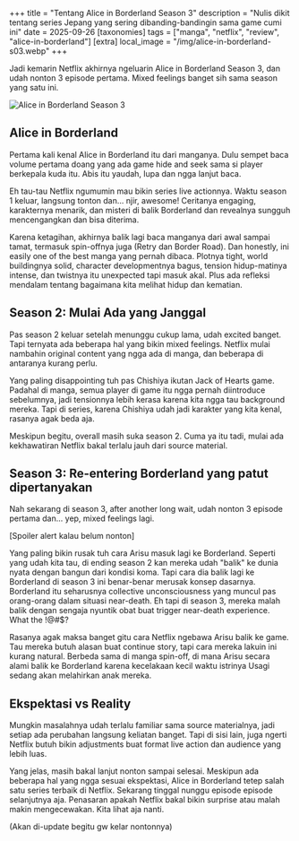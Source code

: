 +++
title = "Tentang Alice in Borderland Season 3"
description = "Nulis dikit tentang series Jepang yang sering dibanding-bandingin sama game cumi ini"
date = 2025-09-26
[taxonomies]
tags = ["manga", "netflix", "review", "alice-in-borderland"]
[extra]
local_image = "/img/alice-in-borderland-s03.webp"
+++

Jadi kemarin Netflix akhirnya ngeluarin Alice in Borderland Season 3, dan udah nonton 3 episode pertama. Mixed feelings banget sih sama season yang satu ini.

![Alice in Borderland Season 3](/img/alice-in-borderland-s03.webp)

## Alice in Borderland

Pertama kali kenal Alice in Borderland itu dari manganya. Dulu sempet baca volume pertama doang yang ada game hide and seek sama si player berkepala kuda itu. Abis itu yaudah, lupa dan ngga lanjut baca.

Eh tau-tau Netflix ngumumin mau bikin series live actionnya. Waktu season 1 keluar, langsung tonton dan... njir, awesome! Ceritanya engaging, karakternya menarik, dan misteri di balik Borderland dan revealnya sungguh mencengangkan dan bisa diterima.

Karena ketagihan, akhirnya balik lagi baca manganya dari awal sampai tamat, termasuk spin-offnya juga (Retry dan Border Road). Dan honestly, ini easily one of the best manga yang pernah dibaca. Plotnya tight, world buildingnya solid, character developmentnya bagus, tension hidup-matinya intense, dan twistnya itu unexpected tapi masuk akal. Plus ada refleksi mendalam tentang bagaimana kita melihat hidup dan kematian.

## Season 2: Mulai Ada yang Janggal

Pas season 2 keluar setelah menunggu cukup lama, udah excited banget. Tapi ternyata ada beberapa hal yang bikin mixed feelings. Netflix mulai nambahin original content yang ngga ada di manga, dan beberapa di antaranya kurang perlu.

Yang paling disappointing tuh pas Chishiya ikutan Jack of Hearts game. Padahal di manga, semua player di game itu ngga pernah diintroduce sebelumnya, jadi tensionnya lebih kerasa karena kita ngga tau background mereka. Tapi di series, karena Chishiya udah jadi karakter yang kita kenal, rasanya agak beda aja.

Meskipun begitu, overall masih suka season 2. Cuma ya itu tadi, mulai ada kekhawatiran Netflix bakal terlalu jauh dari source material.

## Season 3: Re-entering Borderland yang patut dipertanyakan

Nah sekarang di season 3, after another long wait, udah nonton 3 episode pertama dan... yep, mixed feelings lagi.

[Spoiler alert kalau belum nonton]

Yang paling bikin rusak tuh cara Arisu masuk lagi ke Borderland. Seperti yang udah kita tau, di ending season 2 kan mereka udah "balik" ke dunia nyata dengan bangun dari kondisi koma. Tapi cara dia balik lagi ke Borderland di season 3 ini benar-benar merusak konsep dasarnya. Borderland itu seharusnya collective unconsciousness yang muncul pas orang-orang dalam situasi near-death. Eh tapi di season 3, mereka malah balik dengan sengaja nyuntik obat buat trigger near-death experience. What the !@#$?

Rasanya agak maksa banget gitu cara Netflix ngebawa Arisu balik ke game. Tau mereka butuh alasan buat continue story, tapi cara mereka lakuin ini kurang natural. Berbeda sama di manga spin-off, di mana Arisu secara alami balik ke Borderland karena kecelakaan kecil waktu istrinya Usagi sedang akan melahirkan anak mereka.

## Ekspektasi vs Reality

Mungkin masalahnya udah terlalu familiar sama source materialnya, jadi setiap ada perubahan langsung keliatan banget. Tapi di sisi lain, juga ngerti Netflix butuh bikin adjustments buat format live action dan audience yang lebih luas.

Yang jelas, masih bakal lanjut nonton sampai selesai. Meskipun ada beberapa hal yang ngga sesuai ekspektasi, Alice in Borderland tetep salah satu series terbaik di Netflix. Sekarang tinggal nunggu episode episode selanjutnya aja. Penasaran apakah Netflix bakal bikin surprise atau malah makin mengecewakan. Kita lihat aja nanti.

(Akan di-update begitu gw kelar nontonnya)
